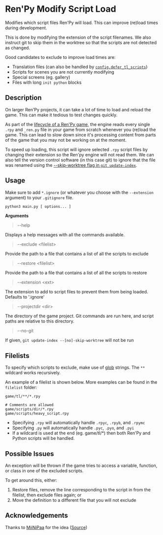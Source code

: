 # Ren'Py Modify Script Load
Modifies which script files Ren'Py will load. This can improve (re)load times during development.

This is done by modifying the extension of the script filenames. We also instruct git to skip them in the worktree so that the scripts are not detected as changed.

Good candidates to exclude to improve load times are:
- Translation files (can also be handled by [`config.defer_tl_scripts`](https://www.renpy.org/doc/html/translation.html#deferred-translation-loading))
- Scripts for scenes you are not currently modifying
- Special screens (eg. gallery)
- Files with long `init python` blocks

## Description
On larger Ren'Py projects, it can take a lot of time to load and reload the game. This can make it tedious to test changes quickly.

As part of the [lifecycle of a Ren'Py game](https://www.renpy.org/doc/html/lifecycle.html), the engine reads every single `.rpy` and `_ren.py` file in your game from scratch whenever you (re)load the game. This can lead to slow down since it's processing content from parts of the game that you may not be working on at the moment.

To speed up loading, this script will ignore selected `.rpy` script files by changing their extension so the Ren'py engine will not read them. We can also tell the version control software (in this case git) to ignore that the file was renamed using the [--skip-worktree flag in `git update-index`](https://git-scm.com/docs/git-update-index).

## Usage
Make sure to add `*.ignore` (or whatever you choose with the `--extension` argument) to your `.gitignore` file.

```bash
python3 main.py [ options... ]
```

**Arguments**

> --help

Displays a help messages with all the commands available.

> --exclude \<filelist>

Provide the path to a file that contains a list of all the scripts to exclude

> --restore \<filelist>

Provide the path to a file that contains a list of all the scripts to restore

> --extension \<ext>

The extension to add to script files to prevent them from being loaded. Defaults to '.ignore'

> --projectdir \<dir>

The directory of the game project. Git commands are run here, and script paths are relative to this directory.

> --no-git

If given, `git update-index --[no]-skip-worktree` will not be run

## Filelists

To specify which scripts to exclude, make use of [glob](https://docs.python.org/3/library/glob.html) strings. The `**` wildcard works recursively.

An example of a filelist is shown below. More examples can be found in the `filelist` folder:
```
game/tl/**/*.rpy

# Comments are allowed
game/scripts/dir/*.rpy
game/scripts/heavy_script.rpy
```

- Specifying `.rpy` will automatically handle `.rpyc`, `.rpyb`, and `.rpymc`
- Specifying `.py` will automatically handle `.pyc`, `.pyo`, and `.pyi`
- If a wildcard is used at the end (eg. game/tl/*) then both Ren'Py and Python scripts will be handled.

## Possible Issues
An exception will be thrown if the game tries to access a variable, function, or class in one of the excluded scripts.

To get around this, either:
1) Restore files, remove the line corresponding to the script in from the filelist, then exclude files again; or
2) Move the definition to a different file that you will not exclude

## Acknowledgements
Thanks to [MiiNiPaa](https://github.com/MiiNiPaa) for the idea ([Source](https://github.com/renpy/renpy/issues/5777#issuecomment-2348404822))
